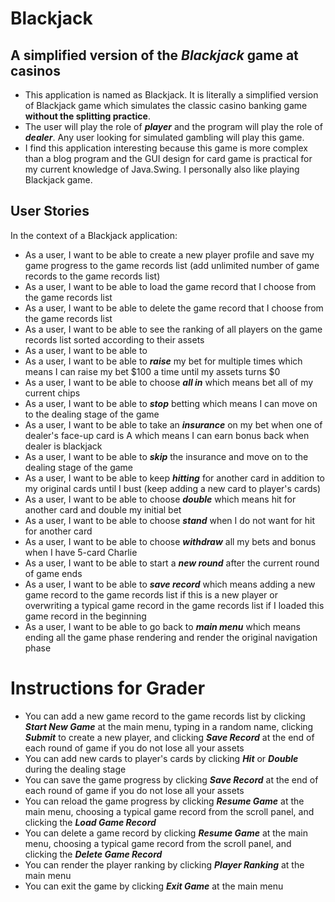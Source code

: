 # Blackjack
## A simplified version of the *Blackjack* game at casinos
- This application is named as Blackjack. It is literally a simplified version of Blackjack game which simulates
the classic casino banking game **without the splitting practice**. 
- The user will play the role of ***player*** and the program will play the role of ***dealer***. Any user looking for simulated gambling will play this game. 
- I find this application interesting because this game is more complex than a blog program and the GUI design for card game is practical for my 
current knowledge of Java.Swing. I personally also like playing Blackjack game.

## User Stories
In the context of a Blackjack application:
- As a user, I want to be able to create a new player profile and save my game progress to the game records list (add unlimited number of game records to the game records list)
- As a user, I want to be able to load the game record that I choose from the game records list
- As a user, I want to be able to delete the game record that I choose from the game records list
- As a user, I want to be able to see the ranking of all players on the game records list sorted according to their assets
- As a user, I want to be able to 
- As a user, I want to be able to ***raise*** my bet for multiple times which means I can raise my bet $100 a time until my assets turns $0
- As a user, I want to be able to choose ***all in*** which means bet all of my current chips
- As a user, I want to be able to ***stop*** betting which means I can move on to the dealing stage of the game
- As a user, I want to be able to take an ***insurance*** on my bet when one of dealer's face-up card is A which means I can earn bonus back when dealer is blackjack
- As a user, I want to be able to ***skip*** the insurance and move on to the dealing stage of the game
- As a user, I want to be able to keep ***hitting*** for another card in addition to my original cards until I bust (keep adding a new card to player's cards)
- As a user, I want to be able to choose ***double*** which means hit for another card and double my initial bet
- As a user, I want to be able to choose ***stand*** when I do not want for hit for another card
- As a user, I want to be able to choose ***withdraw*** all my bets and bonus when I have 5-card Charlie
- As a user, I want to be able to start a ***new round*** after the current round of game ends
- As a user, I want to be able to ***save record*** which means adding a new game record to the game records list if this is a new player or overwriting a typical game record in the game records list if I loaded this game record in the beginning
- As a user, I want to be able to go back to ***main menu*** which means ending all the game phase rendering and render the original navigation phase

# Instructions for Grader
- You can add a new game record to the game records list by clicking ***Start New Game*** at the main menu, typing in a random name, clicking ***Submit*** to create a new player, and clicking ***Save Record*** at the end of each round of game if you do not lose all your assets
- You can add new cards to player's cards by clicking ***Hit*** or ***Double*** during the dealing stage
- You can save the game progress by clicking ***Save Record*** at the end of each round of game if you do not lose all your assets
- You can reload the game progress by clicking ***Resume Game*** at the main menu, choosing a typical game record from the scroll panel, and clicking the ***Load Game Record***
- You can delete a game record by clicking ***Resume Game*** at the main menu, choosing a typical game record from the scroll panel, and clicking the ***Delete Game Record***
- You can render the player ranking by clicking ***Player Ranking*** at the main menu
- You can exit the game by clicking ***Exit Game*** at the main menu